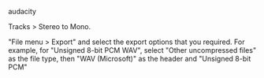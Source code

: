 audacity

Tracks > Stereo to Mono.

 "File menu > Export" and select the export options that you required. For example, for "Unsigned 8-bit PCM WAV", select "Other uncompressed files" as the file type, then "WAV (Microsoft)" as the header and "Unsigned 8-bit PCM"